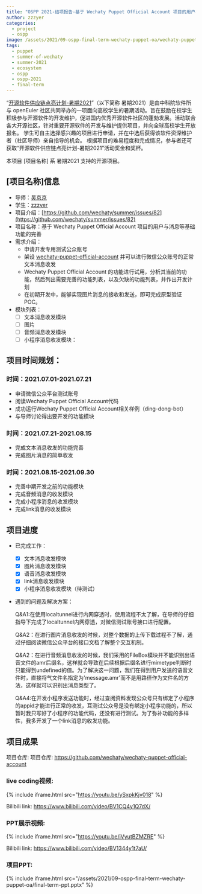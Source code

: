 ```yaml
---
title: "OSPP 2021-结项报告-基于 Wechaty Puppet Official Account 项目的用户与消息等基础功能的完善"
author: zzzyer
categories:
  - project
  - ospp
image: /assets/2021/09-ospp-final-term-wechaty-puppet-oa/wechaty-puppet-official-account.webp
tags:
  - puppet
  - summer-of-wechaty
  - summer-2021
  - ecosystem
  - ospp
  - ospp-2021
  - final-term
---
```

“[开源软件供应链点亮计划-暑期2021](https://summer.iscas.ac.cn)”（以下简称 暑期2021）是由中科院软件所与 openEuler 社区共同举办的一项面向高校学生的暑期活动。旨在鼓励在校学生积极参与开源软件的开发维护，促进国内优秀开源软件社区的蓬勃发展。活动联合各大开源社区，针对重要开源软件的开发与维护提供项目，并向全球高校学生开放报名。 学生可自主选择感兴趣的项目进行申请，并在中选后获得该软件资深维护者（社区导师）亲自指导的机会。 根据项目的难易程度和完成情况，参与者还可获取“开源软件供应链点亮计划-暑期2021”活动奖金和奖杯。

本项目 [项目名称] 系 暑期2021 支持的开源项目。

## [项目名称]信息

- 导师：[吴京京](https://github.com/wj-Mcat)
- 学生：[zzzyer](https://github.com/zzzyer)  
- 项目介绍：[https://github.com/wechaty/summer/issues/82](https://github.com/wechaty/summer/issues/82)
- 项目名称：基于 Wechaty Puppet Official Account 项目的用户与消息等基础功能的完善  
- 需求介绍：
  - 申请开发专用测试公众账号
  - 架设 [wechaty-puppet-official-account](https://github.com/wechaty/wechaty-puppet-official-account/) 并可以进行微信公众账号的正常文本消息收发
  - Wechaty Puppet Official Account 的功能进行试用，分析其当前的功能，然后列出需要完善的功能列表，以及欠缺的功能列表，并作出开发计划
  - 在初期开发中，能够实现图片消息的接收和发送，即可完成原型验证 POC。
- 模块列表：
  - [ ] 文本消息收发模块
  - [ ] 图片
  - [ ] 音频消息收发模块
  - [ ] 小程序消息收发模块：  

## 项目时间规划：  

### 时间：2021.07.01-2021.07.21

- 申请微信公众平台测试账号
- 阅读Wechaty Puppet Official Account代码
- 成功运行Wechaty Puppet Official Account相关样例（ding-dong-bot）
- 与导师讨论得出要开发的功能模块

### 时间：2021.07.21-2021.08.15

- 完成文本消息收发的功能完善
- 完成图片消息的简单收发

### 时间：2021.08.15-2021.09.30

- 完善中期开发之前的功能模块
- 完成音频消息的收发模块
- 完成小程序消息的收发模块
- 完成link消息的收发模块

## 项目进度

- 已完成工作：  
  - [x] 文本消息收发模块
  - [x] 图片消息收发模块  
  - [x] 语音消息收发模块
  - [x] link消息收发模块
  - [x] 小程序消息收发模块（待测试）
  
- 遇到的问题及解决方案：
  
  Q&A1:在使用localtunnel进行内网穿透时，使用流程不太了解，在导师的仔细指导下完成了localtunnel内网穿透，对微信测试账号接口进行配置。

  Q&A2：在进行图片消息收发的时候，对整个数据的上传下载过程不了解，通过仔细阅读微信公众平台的接口文档了解整个交互机制。

  Q&A2：在进行音频消息收发的时候，我们采用的FileBox模块并不能识别出语音文件的amr后缀名，这样就会导致在后续根据后缀名进行mimetype判断时只能得到undefined的值。为了解决这一问题，我们在得到用户发送的语音文件时，直接将气文件名指定为'message.amr'而不是用路径作为文件名的方法，这样就可以识别出消息类型了。

  Q&A4:在开发小程序发送功能时，经过查阅资料发现公众号只有绑定了小程序的appid才能进行正常的收发，耳测试公众号是没有绑定小程序功能的，所以暂时我只写好了小程序的功能代码，还没有进行测试。为了弥补功能的多样性，我多开发了一个link消息的收发功能。

## 项目成果

项目仓库: 项目仓库: <https://github.com/wechaty/wechaty-puppet-official-account>  

### live coding视频:

{% include iframe.html src="https://youtu.be/ySxpkKjv018" %}

Bilibili link: <https://www.bilibili.com/video/BV1CQ4y1Q7dX/>

### PPT展示视频:

{% include iframe.html src="https://youtu.be/iVyutBZMZRE" %}

Bilibili link: <https://www.bilibili.com/video/BV1344y1t7aU/>

### 项目PPT:

{% include iframe.html src="/assets/2021/09-ospp-final-term-wechaty-puppet-oa/final-term-ppt.pptx" %}